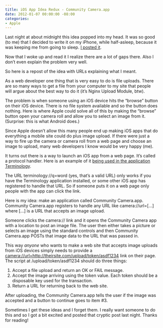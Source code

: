 ```yaml
---
title: iOS App Idea Redux - Community Camera.app
date: 2012-01-07 00:00:00 -08:00
categories:
- Apple
---
```


<p>Last night at about midnight this idea popped into my head. It was so good (to me) that I decided to write it on my iPhone, while half-asleep, because it was keeping me from going to sleep. <a href="http://notes.torrez.org/2012/01/ios-application-needed.html">I posted it</a>.</p>

<p>Now that I woke up and read it I realize there are a lot of gaps there. Also I don’t even explain the problem very well. </p>

<p>So here is a repost of the idea with URLs explaining what I meant.</p>

<p>As a web developer one thing that is very easy to do is file uploads. There are so many ways to get a file from your computer to my site that people will argue about the best way to do it (it’s Nginx Upload Module, btw).</p>

<p>The problem is when someone using an iOS device hits the “browse” button on their iOS device. There is no file system available and so the button does nothing. Here is where Apple could solve all of this by making the “browse” button open your camera roll and allow you to select an image from it. (Surprise: this is what Android does.)</p>

<p>Since Apple doesn’t allow this many people end up making iOS apps that do everything a mobile site could do plus image upload. If there were just a way to fire up the camera or camera roll from a web page and choose an image to upload, many web developers I know would be very happy (me).</p>

<p>It turns out there is a way to launch an iOS app from a web page. It’s called a protocol handler. Here is an example of it <a href="http://blog.agiletortoise.com/2010/protocol-handlers-and-2-way-app-integration-for-ios/">being used in the application Terminology</a>.</p>

<p>The URL terminology://q=word (yes, that’s a valid URL) only works if you have the Terminology application installed, or some other iOS app has registered to handle that URL. So if someone puts it on a web page only people with the app can click the link.</p>

<p>Here is my idea: make an application called Community Camera.app. Community Camera.app registers to handle any URL like camera://url=[…] where […] is a URL that accepts an image upload.</p>

<p>Someone clicks the camera:// link and it opens the Community Camera app with a location to post an image file. The user then either takes a picture or selects an image using the standard controls and then Community Camera.app POSTs that image data to the URL that was passed in.</p>

<p>This way <em>anyone</em> who wants to make a web site that accepts image uploads from iOS devices simply needs to provide a <a href="camera://url=http%3A%2F%2Ftheirsite.com%2Fupload%2Ftoken%2Fasdf1234">camera://url=http://theirsite.com/upload/token/asdf1234</a> link on their page. The script at /upload/token/asdf1234 should do three things:</p>

<ol>
<li>Accept a file upload and return an OK or FAIL message.</li>
<li>Accept the image arriving using the token value. Each token should be a disposable key used for the transaction.</li>
<li>Return a URL for returning back to the web site. </li>
</ol>

<p>After uploading, the Community Camera.app tells the user if the image was accepted and a button to continue goes to item #3.</p>

<p>Sometimes I get these ideas and I forget them. I really want someone to do this and so I got a bit excited and posted that cryptic post last night. Thanks for reading!</p>
